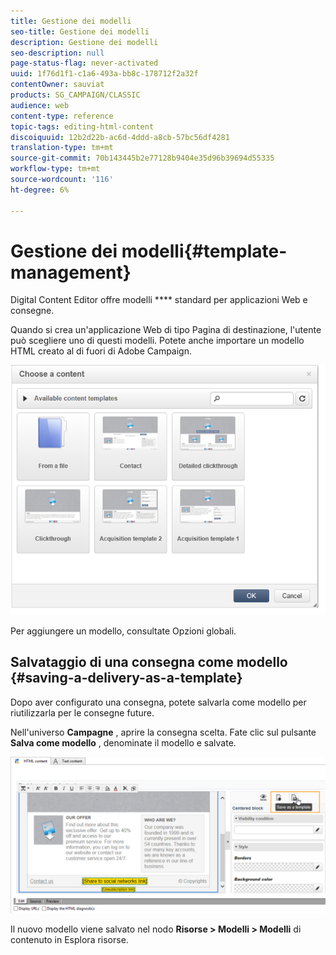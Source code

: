 ```yaml
---
title: Gestione dei modelli
seo-title: Gestione dei modelli
description: Gestione dei modelli
seo-description: null
page-status-flag: never-activated
uuid: 1f76d1f1-c1a6-493a-bb8c-178712f2a32f
contentOwner: sauviat
products: SG_CAMPAIGN/CLASSIC
audience: web
content-type: reference
topic-tags: editing-html-content
discoiquuid: 12b2d22b-ac6d-4ddd-a8cb-57bc56df4281
translation-type: tm+mt
source-git-commit: 70b143445b2e77128b9404e35d96b39694d55335
workflow-type: tm+mt
source-wordcount: '116'
ht-degree: 6%

---
```



# Gestione dei modelli{#template-management}

Digital Content Editor offre modelli **** standard per applicazioni Web e consegne.

Quando si crea un&#39;applicazione Web di tipo Pagina di destinazione, l&#39;utente può scegliere uno di questi modelli. Potete anche importare un modello HTML creato al di fuori di  Adobe Campaign.

![](assets/dce_popup_templatechoice.png)

Per aggiungere un modello, consultate Opzioni [](../../web/using/content-editor-interface.md#global-options)globali.

## Salvataggio di una consegna come modello {#saving-a-delivery-as-a-template}

Dopo aver configurato una consegna, potete salvarla come modello per riutilizzarla per le consegne future.

Nell&#39;universo **Campagne** , aprire la consegna scelta. Fate clic sul pulsante **Salva come modello** , denominate il modello e salvate.

![](assets/dce_save_model.png)

Il nuovo modello viene salvato nel nodo **Risorse > Modelli > Modelli** di contenuto in Esplora risorse.

